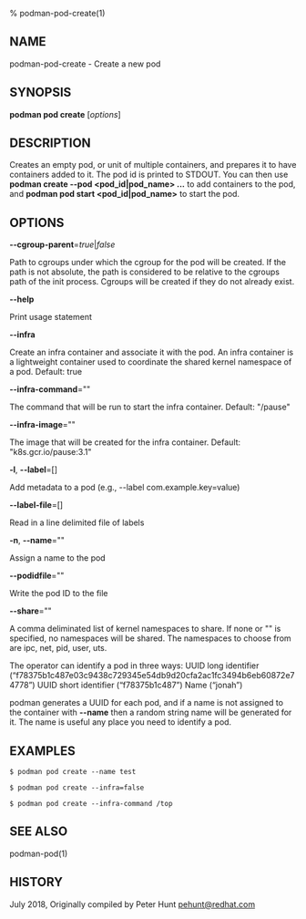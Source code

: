 % podman-pod-create(1)

## NAME
podman\-pod\-create - Create a new pod

## SYNOPSIS
**podman pod create** [*options*]

## DESCRIPTION

Creates an empty pod, or unit of multiple containers, and prepares it to have
containers added to it. The pod id is printed to STDOUT. You can then use
**podman create --pod <pod_id|pod_name> ...** to add containers to the pod, and
**podman pod start <pod_id|pod_name>** to start the pod.

## OPTIONS

**--cgroup-parent**=*true*|*false*

Path to cgroups under which the cgroup for the pod will be created. If the path is not absolute, the path is considered to be relative to the cgroups path of the init process. Cgroups will be created if they do not already exist.

**--help**

Print usage statement

**--infra**

Create an infra container and associate it with the pod. An infra container is a lightweight container used to coordinate the shared kernel namespace of a pod. Default: true

**--infra-command**=""

The command that will be run to start the infra container. Default: "/pause"

**--infra-image**=""

The image that will be created for the infra container. Default: "k8s.gcr.io/pause:3.1"

**-l**, **--label**=[]

Add metadata to a pod (e.g., --label com.example.key=value)

**--label-file**=[]

Read in a line delimited file of labels

**-n**, **--name**=""

Assign a name to the pod

**--podidfile**=""

Write the pod ID to the file

**--share**=""

A comma deliminated list of kernel namespaces to share. If none or "" is specified, no namespaces will be shared. The namespaces to choose from are ipc, net, pid, user, uts.

The operator can identify a pod in three ways:
UUID long identifier (“f78375b1c487e03c9438c729345e54db9d20cfa2ac1fc3494b6eb60872e74778”)
UUID short identifier (“f78375b1c487”)
Name (“jonah”)

podman generates a UUID for each pod, and if a name is not assigned
to the container with **--name** then a random string name will be generated
for it. The name is useful any place you need to identify a pod.

## EXAMPLES

```
$ podman pod create --name test

$ podman pod create --infra=false

$ podman pod create --infra-command /top
```

## SEE ALSO
podman-pod(1)

## HISTORY
July 2018, Originally compiled by Peter Hunt <pehunt@redhat.com>
